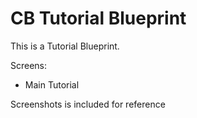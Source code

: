 # CB Tutorial Blueprint

This is a Tutorial Blueprint.

Screens:

- Main Tutorial

Screenshots is included for reference
